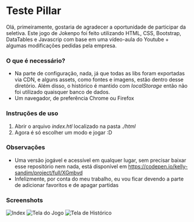 # Teste Pillar
Olá, primeiramente, gostaria de agradecer a oportunidade de participar da seletiva.
Este jogo de Jokenpo foi feito utilizando HTML, CSS, Bootstrap, DataTables e Javascrip com base em uma vídeo-aula do Youtube + algumas modificações pedidas pela empresa.

### **O que é necessário?**
- Na parte de configuração, nada, já que todas as libs foram exportadas via CDN, e alguns assets, como fontes e imagens, estão dentro desse diretório. Além disso, o histórico é mantido com _localStorage_ então não foi utilizado quaisquer banco de dados.
- Um navegador, de preferência Chrome ou Firefox

### **Instruções de uso**
1. Abrir o arquivo _index.htl_ localizado na pasta _./html_
2. Agora é só escolher um modo e jogar :D

### **Observações**
- Uma versão jogável e acessível em qualquer lugar, sem precisar baixar esse repositório nem nada, está disponível em https://codepen.io/kelly-sandim/project/full/XGmbvd
- Infelizmente, por conta do meu trabalho, eu vou ficar devendo a parte de adicionar favoritos e de apagar partidas

### **Screenshots**
![Index](https://i.imgur.com/BOyu48u.png)
![Tela do Jogo](https://i.imgur.com/TMNhSzh.png)
![Tela de Histórico](https://i.imgur.com/ijvPo4U.png)
